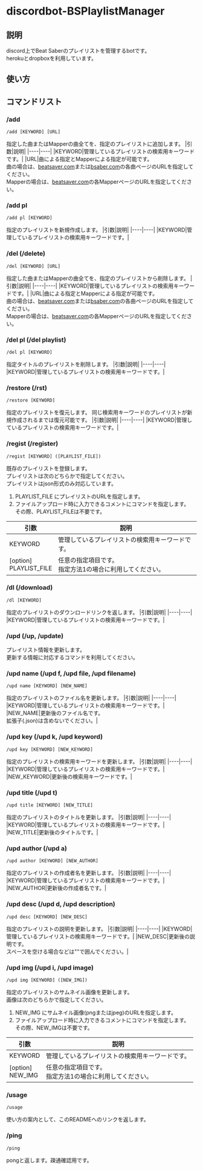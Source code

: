 # discordbot-BSPlaylistManager

## 説明
discord上でBeat Saberのプレイリストを管理するbotです。  
herokuとdropboxを利用しています。


## 使い方

## コマンドリスト
### /add
```
/add [KEYWORD] [URL]
```
指定した曲またはMapperの曲全てを、指定のプレイリストに追加します。
|引数|説明|
|----|----|
|KEYWORD|管理しているプレイリストの検索用キーワードです。|
|URL|曲による指定とMapperによる指定が可能です。<br>曲の場合は、[beatsaver.com](https://beatsaver.com/)または[bsaber.com](https://bsaber.com/)の各曲ページのURLを指定してください。<br>Mapperの場合は、[beatsaver.com](https://beatsaver.com/)の各MapperページのURLを指定してください。

### /add pl
```
/add pl [KEYWORD]
```
指定のプレイリストを新規作成します。
|引数|説明|
|----|----|
|KEYWORD|管理しているプレイリストの検索用キーワードです。|

### /del (/delete)
```
/del [KEYWORD] [URL]
```
指定した曲またはMapperの曲全てを、指定のプレイリストから削除します。
|引数|説明|
|----|----|
|KEYWORD|管理しているプレイリストの検索用キーワードです。|
|URL|曲による指定とMapperによる指定が可能です。<br>曲の場合は、[beatsaver.com](https://beatsaver.com/)または[bsaber.com](https://bsaber.com/)の各曲ページのURLを指定してください。<br>Mapperの場合は、[beatsaver.com](https://beatsaver.com/)の各MapperページのURLを指定してください。

### /del pl (/del playlist)
```
/del pl [KEYWORD]
```
指定タイトルのプレイリストを削除します。
|引数|説明|
|----|----|
|KEYWORD|管理しているプレイリストの検索用キーワードです。|

### /restore (/rst)
```
/restore [KEYWORD]
```
指定のプレイリストを復元します。
同じ検索用キーワードのプレイリストが新規作成されるまでは復元可能です。
|引数|説明|
|----|----|
|KEYWORD|管理しているプレイリストの検索用キーワードです。|

### /regist (/register)
```
/regist [KEYWORD] ([PLAYLIST_FILE])
```
既存のプレイリストを登録します。  
プレイリストは次のどちらかで指定してください。  
プレイリストはjson形式のみ対応しています。
1. PLAYLIST_FILE にプレイリストのURLを指定します。
2. ファイルアップロード時に入力できるコメントにコマンドを指定します。<br>その際、PLAYLIST_FILEは不要です。

|引数|説明|
|----|----|
|KEYWORD|管理しているプレイリストの検索用キーワードです。|
|[option]<br>PLAYLIST_FILE|任意の指定項目です。<br>指定方法1の場合に利用してください。|

### /dl (/download)
```
/dl [KEYWORD]
```
指定のプレイリストのダウンロードリンクを返します。
|引数|説明|
|----|----|
|KEYWORD|管理しているプレイリストの検索用キーワードです。|

### /upd (/up, /update)
プレイリスト情報を更新します。  
更新する情報に対応するコマンドを利用してください。

### /upd name (/upd f, /upd file, /upd filename)
```
/upd name [KEYWORD] [NEW_NAME]
```
指定のプレイリストのファイル名を更新します。
|引数|説明|
|----|----|
|KEYWORD|管理しているプレイリストの検索用キーワードです。|
|NEW_NAME|更新後のファイル名です。<br>拡張子(.json)は含めないでください。|

### /upd key (/upd k, /upd keyword)
```
/upd key [KEYWORD] [NEW_KEYWORD]
```
指定のプレイリストの検索用キーワードを更新します。
|引数|説明|
|----|----|
|KEYWORD|管理しているプレイリストの検索用キーワードです。|
|NEW_KEYWORD|更新後の検索用キーワードです。|

### /upd title (/upd t)
```
/upd title [KEYWORD] [NEW_TITLE]
```
指定のプレイリストのタイトルを更新します。
|引数|説明|
|----|----|
|KEYWORD|管理しているプレイリストの検索用キーワードです。|
|NEW_TITLE|更新後のタイトルです。|

### /upd author (/upd a)
```
/upd author [KEYWORD] [NEW_AUTHOR]
```
指定のプレイリストの作成者名を更新します。
|引数|説明|
|----|----|
|KEYWORD|管理しているプレイリストの検索用キーワードです。|
|NEW_AUTHOR|更新後の作成者名です。|

### /upd desc (/upd d, /upd description)
```
/upd desc [KEYWORD] [NEW_DESC]
```
指定のプレイリストの説明を更新します。
|引数|説明|
|----|----|
|KEYWORD|管理しているプレイリストの検索用キーワードです。|
|NEW_DESC|更新後の説明です。<br>スペースを空ける場合などは""で囲んでください。|

### /upd img (/upd i, /upd image)
```
/upd img [KEYWORD] ([NEW_IMG])
```
指定のプレイリストのサムネイル画像を更新します。  
画像は次のどちらかで指定してください。
1. NEW_IMG にサムネイル画像(pngまたはjpeg)のURLを指定します。
2. ファイルアップロード時に入力できるコメントにコマンドを指定します。<br>その際、NEW_IMGは不要です。

|引数|説明|
|----|----|
|KEYWORD|管理しているプレイリストの検索用キーワードです。|
|[option]<br>NEW_IMG|任意の指定項目です。<br>指定方法1の場合に利用してください。|

### /usage
```
/usage
```
使い方の案内として、このREADMEへのリンクを返します。

### /ping
```
/ping
```
pongと返します。疎通確認用です。

